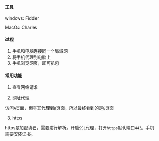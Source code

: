 #### 工具

windows: Fiddler

MacOs: Charles

#### 过程

1. 手机和电脑连接同一个局域网
2. 将手机代理到电脑上
3. 手机浏览网页，即可抓包

#### 常用功能

1. 查看网络请求
   
2. 网址代理

访问`A`页面，但将其代理到`B`页面，所以最终看到的是`B`页面

3. https

https是加密协议，需要进行解析。开启`SSL`代理，打开`https`默认端口`443`。手机需要安装证书。